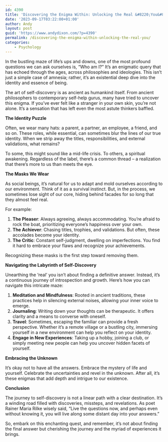 ```yaml
---
id: 4390
title: 'Discovering the Enigma Within: Unlocking the Real &#8220;You&#8221;'
date: '2023-09-17T03:22:00+01:00'
author: Andy
layout: post
guid: 'https://www.andydixon.com/?p=4390'
permalink: /discovering-the-enigma-within-unlocking-the-real-you/
categories:
    - Psychology
---
```


In the bustling maze of life’s ups and downs, one of the most profound questions we can ask ourselves is, “Who am I?” It’s an enigmatic query that has echoed through the ages, across philosophies and ideologies. This isn’t just a simple case of amnesia; rather, it’s an existential deep dive into the identity and essence of being.

The art of self-discovery is as ancient as humankind itself. From ancient philosophers to contemporary self-help gurus, many have tried to uncover this enigma. If you’ve ever felt like a stranger in your own skin, you’re not alone. It’s a sensation that has left even the most astute thinkers baffled.

**The Identity Puzzle**

Often, we wear many hats: a parent, a partner, an employee, a friend, and so on. These roles, while essential, can sometimes blur the lines of our true identity. When we strip away the titles, responsibilities, and external validations, what remains?

To some, this might sound like a mid-life crisis. To others, a spiritual awakening. Regardless of the label, there’s a common thread – a realization that there’s more to us than meets the eye.

**The Masks We Wear**

As social beings, it’s natural for us to adapt and mold ourselves according to our environment. Think of it as a survival instinct. But, in the process, we sometimes lose sight of our core, hiding behind facades for so long that they almost feel real.

For example:

1. **The Pleaser**: Always agreeing, always accommodating. You’re afraid to rock the boat, prioritizing everyone’s happiness over your own.
2. **The Achiever**: Chasing titles, trophies, and validations. But often, these accolades become your identity.
3. **The Critic**: Constant self-judgment, dwelling on imperfections. You find it hard to embrace your flaws and recognize your achievements.

Recognizing these masks is the first step toward removing them.

**Navigating the Labyrinth of Self-Discovery**

Unearthing the ‘real’ you isn’t about finding a definitive answer. Instead, it’s a continuous journey of introspection and growth. Here’s how you can navigate this intricate maze:

1. **Meditation and Mindfulness**: Rooted in ancient traditions, these practices help in silencing external noises, allowing your inner voice to emerge.
2. **Journaling**: Writing down your thoughts can be therapeutic. It offers clarity and a means to converse with oneself.
3. **Travel**: Sometimes, escaping the familiar can provide a fresh perspective. Whether it’s a remote village or a bustling city, immersing yourself in a new environment can help you reflect on your identity.
4. **Engage in New Experiences**: Taking up a hobby, joining a club, or simply meeting new people can help you uncover hidden facets of yourself.

**Embracing the Unknown**

It’s okay not to have all the answers. Embrace the mystery of life and yourself. Celebrate the uncertainties and revel in the unknown. After all, it’s these enigmas that add depth and intrigue to our existence.

**Conclusion**

The journey to self-discovery is not a linear path with a clear destination. It’s a winding road filled with discoveries, missteps, and revelations. As poet Rainer Maria Rilke wisely said, “Live the questions now, and perhaps even without knowing it, you will live along some distant day into your answers.”

So, embark on this enchanting quest, and remember, it’s not about finding the final answer but cherishing the journey and the myriad of experiences it brings.